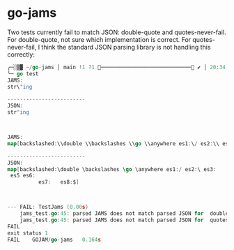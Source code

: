# go-jams

Two tests currently fail to match JSON: double-quote and quotes-never-fail. For double-quote,
not sure which implementation is correct. For quotes-never-fail, I think the standard
JSON parsing library is not handling this correctly:

``` go
╭─░▒▓ ~/go-jams │ main !1 ?1 ───────────────────────────── ✔ │ 20:34:04 ▓▒░
╰─ go test
JAMS:
str\"ing

-------------------------
JSON:
str"ing



JAMS:
map[backslashed:\\double \\backslashes \\go \\anywhere es1:\/ es2:\\ es3:\n es4:\r es5:\b es6:\f es7:\t es8:\u0024]

-------------------------
JSON:
map[backslashed:\double \backslashes \go \anywhere es1:/ es2:\ es3:
 es5 es6:
          es7:   es8:$]



--- FAIL: TestJams (0.00s)
    jams_test.go:45: parsed JAMS does not match parsed JSON for  double-quote
    jams_test.go:45: parsed JAMS does not match parsed JSON for  quotes-never-fail
FAIL
exit status 1
FAIL    GOJAM/go-jams   0.164s

```
